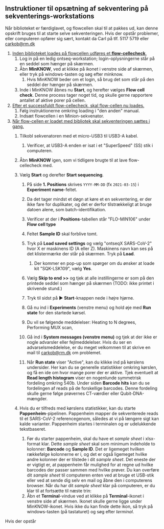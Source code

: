 ## Instruktioner til opsætning af sekventering på sekventerings-workstations

Når biblioteket er færdiglavet, og flowcellen skal til at pakkes ud, kan denne opskrift bruges til at starte selve sekventeringen. Hvis der opstår problemer, eller computeren opfører sig sært, kontakt da Carl på tlf. 5117 5719 eller carkob@rm.dk



1. <u>Inden biblioteket loades på flowcellen udføres et **flow-cellecheck**.</u>
   1. Log in på en ledig ontseq-workstation; login-oplysningerne står på en seddel som hænger på skærmen.
   2. Åbn **MinKNOW**, ved at klikke på ikonet i venstre side af skærmen, eller tryk på windows-tasten og søg efter minknow.
      1. Hvis MinKNOW beder om et login, så brug det som står på den seddel der hænger på skærmen.
   3. Inde i MinKNOW åbnes nu **Start**, og herefter vælges **Flow cell check**. Denne process tager noget tid, og skulle gerne rapportere antallet af aktive porer på cellen. 
2. <u>Efter et successfuldt flow-cellecheck, skal flow-cellen nu loades.</u>
   1.  Følg instruktionerne omkring loading i "den anden" manual.
   2. Indsæt flowcellen i en Minion-sekvenator.
3. <u>Når flow-cellen er loadet med bibliotek skal sekventeringen sættes i gang.</u>
   1. Tilkobl sekvenatoren med et micro-USB3 til USB3-A kabel.
      1. Verificer, at USB3-A enden er isat i et "SuperSpeed" (SS) stik i computeren.
   2. Åbn **MinKNOW** igen, som vi tidligere brugte til at lave flow-cellecheck med.
   3. Vælg **Start** og derefter **Start sequencing**.
    
      1. På side **1. Positions** skrives `YYYY-MM-DD` (fx `2021-03-15`) i **Experiment name**-feltet.
      2.    Da det tager mindst et døgn at køre et en sekventering, er der ikke fare for duplikater, og det er derfor tilstrækkeligt at bruge datoen alene, som batch-identifikation. 
         
      3. Verificer at der i **Positions**-tabellen står "FLO-MIN106" under **Flow cell type**
      4. Feltet **Sample ID** skal forblive tomt.
      5. Tryk på **Load saved settings** og vælg "ontseqX SARS-CoV-2" hvor X er maskinens ID (A eller Z). Maskinens navn kan ses på det klistermærke der står på skærmen. Tryk på **Load**.
         1. Der kommer en pop-up som spørger om du ønsker at loade kit "SQK-LSK109", vælg **Yes**.
      6. Vælg **Skip to end >>** og tjek at alle instillingerne er som på den printede seddel som hænger på skærmen (TODO: ikke printet i skrivende stund.)
      7. Tryk til sidst på **▶ Start**-knappen nede i højre hjørne.
      8. Gå nu ind i **Experiments** (venstre menu) og hold øje med **Run state** for den startede kørsel.
      9. Du vil se følgende meddelelser: Heating to N degrees, Performing MUX scan, 
      10. Gå ind i **System messages (venstre menu)** og tjek at der ikke er nogle advarsler eller fejlmeddelelser. Hvis du ser en advarselsmeddelelse, er du meget velkommen til at skrive en mail til  carkob@rm.dk om problemet.
      11. Når **Run state** viser "Active", kan du klikke ind på kørslens undersider. Her kan du se generelle statistikker omkring kørslen, og få en ide om hvor mange porer der er aktive. Tjek eventuelt at **Read length histogram** viser en nogenlunde symmetrisk fordeling omkring 540b. Under siden **Barcode hits** kan du se fordelingen af reads på de forskellige barcodes. Denne fordeling skulle gerne følge prøvernes CT-værdier eller Qubit-DNA-mængder.
   4. Hvis du er tilfreds med kørslens statistikker, kan du starte **Pappenheim**-pipelinen. Pappenheim mapper de sekventerede reads til et SARS-CoV-2 referencegenom, således at vi på længere sigt kan kalde varianter. Pappenheim startes i terminalen og er udelukkende tekstbaseret. 
      1. Før du starter pappenheim, skal du have et *sample sheet* i xlsx-format klar. Dette *sample sheet* skal som minimum indeholde to kolonner: **Barcode** og **Sample ID**. Det er ligemeget hvilken rækkefølge kolonnerne er i, og det er også ligemeget hvilke andre kolonner der er tilstede i dit *sample sheet*. Det eneste der er vigtigt er, at pappenheim får mulighed for at regne ud hvilke barcodes der passer sammen med hvilke prøver. Du kan overføre dit *sample sheet* til computeren enten ved at bruge et USB-stik eller ved at sende dig selv en mail og åbne den i computerens browser. Når du har dit *sample sheet* klar på computeren, er du klar til at fortsætte til næste trin:
      2. Åbn et **Terminal**-vindue ved at klikke på **Terminal**-ikonet i venstre side af skærmen. Ikonet skulle gerne ligge under MinKNOW-ikonet. Hvis ikke du kan finde dette ikon, så tryk på windows-tasten (på tastaturet) og søg efter *terminal*.



Hvis der opstår 
